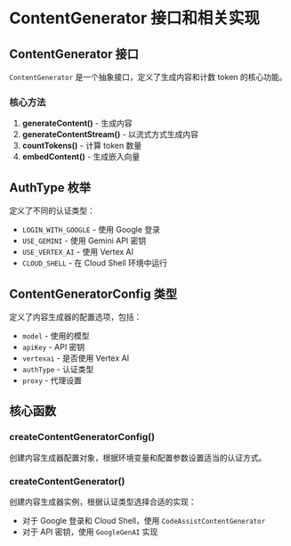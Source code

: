 # ContentGenerator 接口和相关实现

## ContentGenerator 接口

`ContentGenerator` 是一个抽象接口，定义了生成内容和计数 token 的核心功能。

### 核心方法

1. **generateContent()** - 生成内容
2. **generateContentStream()** - 以流式方式生成内容
3. **countTokens()** - 计算 token 数量
4. **embedContent()** - 生成嵌入向量

## AuthType 枚举

定义了不同的认证类型：
- `LOGIN_WITH_GOOGLE` - 使用 Google 登录
- `USE_GEMINI` - 使用 Gemini API 密钥
- `USE_VERTEX_AI` - 使用 Vertex AI
- `CLOUD_SHELL` - 在 Cloud Shell 环境中运行

## ContentGeneratorConfig 类型

定义了内容生成器的配置选项，包括：
- `model` - 使用的模型
- `apiKey` - API 密钥
- `vertexai` - 是否使用 Vertex AI
- `authType` - 认证类型
- `proxy` - 代理设置

## 核心函数

### createContentGeneratorConfig()
创建内容生成器配置对象，根据环境变量和配置参数设置适当的认证方式。

### createContentGenerator()
创建内容生成器实例，根据认证类型选择合适的实现：
- 对于 Google 登录和 Cloud Shell，使用 `CodeAssistContentGenerator`
- 对于 API 密钥，使用 `GoogleGenAI` 实现